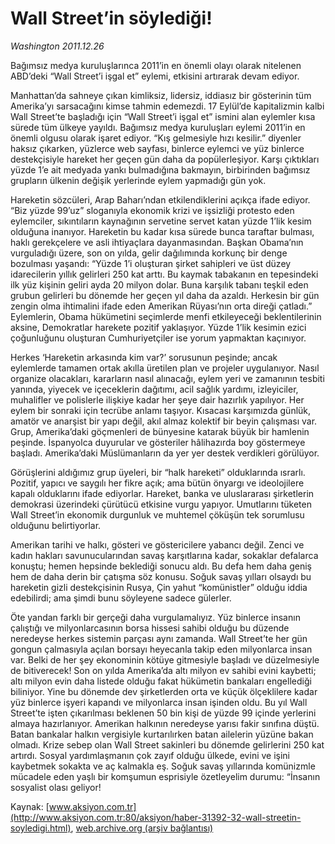 # Wall Street’in söylediği!

*Washington 2011.12.26*

<font class="agenda2NewsSpot">
 Bağımsız medya kuruluşlarınca 2011’in en önemli olayı olarak nitelenen ABD’deki “Wall Street’i işgal et” eylemi, etkisini artırarak devam ediyor.
</font>
<font class="newsDetail">
 <p class="MsoNormal">
  Manhattan’da sahneye çıkan kimliksiz, lidersiz, iddiasız bir gösterinin tüm Amerika’yı sarsacağını kimse tahmin edemezdi. 17 Eylül’de kapitalizmin kalbi Wall Street’te başladığı için “Wall Street’i işgal et” ismini alan eylemler kısa sürede tüm ülkeye yayıldı. Bağımsız medya kuruluşları eylemi 2011’in en önemli olgusu olarak işaret ediyor. “Kış gelmesiyle hızı kesilir.” diyenler haksız çıkarken, yüzlerce web sayfası, binlerce eylemci ve yüz binlerce destekçisiyle hareket her geçen gün daha da popülerleşiyor. Karşı çıktıkları yüzde 1’e ait medyada yankı bulmadığına bakmayın, birbirinden bağımsız grupların ülkenin değişik yerlerinde eylem yapmadığı gün yok.
 </p>
 <p class="MsoNormal">
  Hareketin sözcüleri, Arap Baharı’ndan etkilendiklerini açıkça ifade ediyor. “Biz yüzde 99’uz” sloganıyla ekonomik krizi ve işsizliği protesto eden eylemciler, sıkıntıların kaynağının servetine servet katan yüzde 1’lik kesim olduğuna inanıyor. Hareketin bu kadar kısa sürede bunca taraftar bulması, haklı gerekçelere ve asli ihtiyaçlara dayanmasından. Başkan Obama’nın vurguladığı üzere, son on yılda, gelir dağılımında korkunç bir denge bozulması yaşandı: “Yüzde 1’i oluşturan şirket sahipleri ve üst düzey idarecilerin yıllık gelirleri 250 kat arttı. Bu kaymak tabakanın en tepesindeki ilk yüz kişinin geliri ayda 20 milyon dolar. Buna karşılık tabanı teşkil eden grubun gelirleri bu dönemde her geçen yıl daha da azaldı. Herkesin bir gün zengin olma ihtimalini ifade eden Amerikan Rüyası’nın orta direği çatladı.” Eylemlerin, Obama hükümetini seçimlerde menfi etkileyeceği beklentilerinin aksine, Demokratlar harekete pozitif yaklaşıyor. Yüzde 1’lik kesimin ezici çoğunluğunu oluşturan Cumhuriyetçiler ise yorum yapmaktan kaçınıyor.
 </p>
 <p class="MsoNormal">
  Herkes ‘Hareketin arkasında kim var?’ sorusunun peşinde; ancak eylemlerde tamamen ortak akılla üretilen plan ve projeler uygulanıyor. Nasıl organize olacakları, kararların nasıl alınacağı, eylem yeri ve zamanının tesbiti yanında, yiyecek ve içeceklerin dağıtımı, acil sağlık yardımı, izleyiciler, muhalifler ve polislerle ilişkiye kadar her şeye dair hazırlık yapılıyor. Her eylem bir sonraki için tecrübe anlamı taşıyor. Kısacası karşımızda günlük, amatör ve anarşist bir yapı değil, akıl almaz kolektif bir beyin çalışması var. Grup, Amerika’daki göçmenleri de bünyesine katarak büyük bir hamlenin peşinde. İspanyolca duyurular ve gösteriler hâlihazırda boy göstermeye başladı. Amerika’daki Müslümanların da yer yer destek verdikleri görülüyor.
 </p>
 <p class="MsoNormal">
  Görüşlerini aldığımız grup üyeleri, bir “halk hareketi” olduklarında ısrarlı.  Pozitif, yapıcı ve saygılı her fikre açık; ama bütün önyargı ve ideolojilere kapalı olduklarını ifade ediyorlar. Hareket, banka ve uluslararası şirketlerin demokrasi üzerindeki çürütücü etkisine vurgu yapıyor. Umutlarını tüketen Wall Street’in ekonomik durgunluk ve muhtemel çöküşün tek sorumlusu olduğunu belirtiyorlar.
 </p>
 <p class="MsoNormal">
  Amerikan tarihi ve halkı, gösteri ve göstericilere yabancı değil. Zenci ve kadın hakları savunucularından savaş karşıtlarına kadar, sokaklar defalarca konuştu; hemen hepsinde beklediği sonucu aldı. Bu defa hem daha geniş hem de daha derin bir çatışma söz konusu. Soğuk savaş yılları olsaydı bu hareketin gizli destekçisinin Rusya, Çin yahut “komünistler” olduğu iddia edebilirdi; ama şimdi bunu söyleyene sadece gülerler.
 </p>
 <p class="MsoNormal">
  Öte yandan farklı bir gerçeği daha vurgulamalıyız. Yüz binlerce insanın çalıştığı ve milyonlarcasının borsa hissesi sahibi olduğu bu düzende neredeyse herkes sistemin parçası aynı zamanda. Wall Street’te her gün gongun çalmasıyla açılan borsayı heyecanla takip eden milyonlarca insan var. Belki de her şey ekonominin kötüye gitmesiyle başladı ve düzelmesiyle de bitiverecek! Son on yılda Amerika’da altı milyon ev sahibi evini kaybetti; altı milyon evin daha listede olduğu fakat hükümetin bankaları engellediği biliniyor. Yine bu dönemde dev şirketlerden orta ve küçük ölçeklilere kadar yüz binlerce işyeri kapandı ve milyonlarca insan işinden oldu. Bu yıl Wall Street’te işten çıkarılması beklenen 50 bin kişi de yüzde 99 içinde yerlerini almaya hazırlanıyor. Amerikan halkının neredeyse yarısı fakir sınıfına düştü. Batan bankalar halkın vergisiyle kurtarılırken batan ailelerin yüzüne bakan olmadı. Krize sebep olan Wall Street sakinleri bu dönemde gelirlerini 250 kat artırdı. Sosyal yardımlaşmanın çok zayıf olduğu ülkede, evini ve işini kaybetmek sokakta ve aç kalmakla eş. Soğuk savaş yıllarında komünizmle mücadele eden yaşlı bir komşumun esprisiyle özetleyelim durumu: “İnsanın sosyalist olası geliyor!
 </p>
</font>

Kaynak: [www.aksiyon.com.tr](http://www.aksiyon.com.tr:80/aksiyon/haber-31392-32-wall-streetin-soyledigi.html), [web.archive.org (arşiv bağlantısı)](http://web.archive.org/web/20120120012642/http://www.aksiyon.com.tr:80/aksiyon/haber-31392-32-wall-streetin-soyledigi.html)
